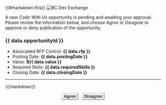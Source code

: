 {{#markdown this}}
![BC Dev Exchange](https://bcdevexchange.org/modules/core/client/img/logo/new-logo-220px.png)

A new *Code With Us* opportunity is pending and awaiting your approval.  Please review the information below, and choose *Agree* or *Disagree* to approve or deny publication of the opportunity.

### {{ data.opportunityId }}

- Associated RFP Control: **{{ data.rfp }}**
- Posting Date: **{{ data.postingDate }}**
- Value: **${{ data.value }}**
- Required Skills: **{{ data.requiredSkills }}**
- Closing Date: **{{ data.closingDate }}**

---

{{/markdown}}

<style>
    a {
        font: bold 14px Arial;
        text-decoration: none;
        background-color: #EEEEEE;
        color: #333333;
        padding: 2px 6px 2px 6px;
        border-top: 1px solid #CCCCCC;
        border-right: 1px solid #333333;
        border-bottom: 1px solid #333333;
        border-left: 1px solid #CCCCCC;
    }
</style>
<div width=100% align=center>
    <a href="https://bcdevexchange.org/api/opportunities/approved/{{ data.code }}">Agree</a>&nbsp;&nbsp;
    <a href="https://bcdevexchange.org/path/to/opp/deny">Disagree</a>
</div>
